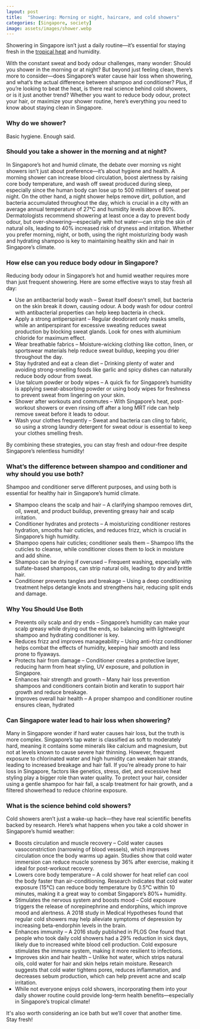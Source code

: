 ```yaml
---
layout: post
title:  "Showering: Morning or night, haircare, and cold showers"
categories: [Singapore, society]
image: assets/images/shower.webp
---
```


Showering in Singapore isn’t just a daily routine—it’s essential for staying fresh in the [tropical heat](https://fromhktosg.github.io/singapore-weather/) and humidity.

With the constant sweat and body odour challenges, many wonder: Should you shower in the morning or at night? But beyond just feeling clean, there’s more to consider—does Singapore’s water cause hair loss when showering, and what’s the actual difference between shampoo and conditioner? Plus, if you’re looking to beat the heat, is there real science behind cold showers, or is it just another trend? Whether you want to reduce body odour, protect your hair, or maximize your shower routine, here’s everything you need to know about staying clean in Singapore.

### Why do we shower?

Basic hygiene. Enough said.

### Should you take a shower in the morning and at night?

In Singapore’s hot and humid climate, the debate over morning vs night showers isn’t just about preference—it’s about hygiene and health. A morning shower can increase blood circulation, boost alertness by raising core body temperature, and wash off sweat produced during sleep, especially since the human body can lose up to 500 milliliters of sweat per night. On the other hand, a night shower helps remove dirt, pollution, and bacteria accumulated throughout the day, which is crucial in a city with an average annual temperature of 27°C and humidity levels above 80%. Dermatologists recommend showering at least once a day to prevent body odour, but over-showering—especially with hot water—can strip the skin of natural oils, leading to 40% increased risk of dryness and irritation. Whether you prefer morning, night, or both, using the right moisturizing body wash and hydrating shampoo is key to maintaining healthy skin and hair in Singapore’s climate.

### How else can you reduce body odour in Singapore?

Reducing body odour in Singapore’s hot and humid weather requires more than just frequent showering. Here are some effective ways to stay fresh all day:

+ Use an antibacterial body wash – Sweat itself doesn’t smell, but bacteria on the skin break it down, causing odour. A body wash for odour control with antibacterial properties can help keep bacteria in check.
+ Apply a strong antiperspirant – Regular deodorant only masks smells, while an antiperspirant for excessive sweating reduces sweat production by blocking sweat glands. Look for ones with aluminium chloride for maximum effect.
+ Wear breathable fabrics – Moisture-wicking clothing like cotton, linen, or sportswear materials help reduce sweat buildup, keeping you drier throughout the day.
+ Stay hydrated and eat a clean diet – Drinking plenty of water and avoiding strong-smelling foods like garlic and spicy dishes can naturally reduce body odour from sweat.
+ Use talcum powder or body wipes – A quick fix for Singapore’s humidity is applying sweat-absorbing powder or using body wipes for freshness to prevent sweat from lingering on your skin.
+ Shower after workouts and commutes – With Singapore’s heat, post-workout showers or even rinsing off after a long MRT ride can help remove sweat before it leads to odour.
+ Wash your clothes frequently – Sweat and bacteria can cling to fabric, so using a strong laundry detergent for sweat odour is essential to keep your clothes smelling fresh.

By combining these strategies, you can stay fresh and odour-free despite Singapore’s relentless humidity!

### What’s the difference between shampoo and conditioner and why should you use both?

Shampoo and conditioner serve different purposes, and using both is essential for healthy hair in Singapore’s humid climate. 

+ Shampoo cleans the scalp and hair – A clarifying shampoo removes dirt, oil, sweat, and product buildup, preventing greasy hair and scalp irritation.
+ Conditioner hydrates and protects – A moisturizing conditioner restores hydration, smooths hair cuticles, and reduces frizz, which is crucial in Singapore’s high humidity.
+ Shampoo opens hair cuticles; conditioner seals them – Shampoo lifts the cuticles to cleanse, while conditioner closes them to lock in moisture and add shine.
+ Shampoo can be drying if overused – Frequent washing, especially with sulfate-based shampoos, can strip natural oils, leading to dry and brittle hair.
+ Conditioner prevents tangles and breakage – Using a deep conditioning treatment helps detangle knots and strengthens hair, reducing split ends and damage.

### Why You Should Use Both

+ Prevents oily scalp and dry ends – Singapore’s humidity can make your scalp greasy while drying out the ends, so balancing with lightweight shampoo and hydrating conditioner is key.
+ Reduces frizz and improves manageability – Using anti-frizz conditioner helps combat the effects of humidity, keeping hair smooth and less prone to flyaways.
+ Protects hair from damage – Conditioner creates a protective layer, reducing harm from heat styling, UV exposure, and pollution in Singapore.
+ Enhances hair strength and growth – Many hair loss prevention shampoos and conditioners contain biotin and keratin to support hair growth and reduce breakage.
+ Improves overall hair health – A proper shampoo and conditioner routine ensures clean, hydrated

### Can Singapore water lead to hair loss when showering?

Many in Singapore wonder if hard water causes hair loss, but the truth is more complex. Singapore’s tap water is classified as soft to moderately hard, meaning it contains some minerals like calcium and magnesium, but not at levels known to cause severe hair thinning. However, frequent exposure to chlorinated water and high humidity can weaken hair strands, leading to increased breakage and hair fall. If you’re already prone to hair loss in Singapore, factors like genetics, stress, diet, and excessive heat styling play a bigger role than water quality. To protect your hair, consider using a gentle shampoo for hair fall, a scalp treatment for hair growth, and a filtered showerhead to reduce chlorine exposure.

### What is the science behind cold showers?

Cold showers aren’t just a wake-up hack—they have real scientific benefits backed by research. Here’s what happens when you take a cold shower in Singapore’s humid weather:

+ Boosts circulation and muscle recovery – Cold water causes vasoconstriction (narrowing of blood vessels), which improves circulation once the body warms up again. Studies show that cold water immersion can reduce muscle soreness by 36% after exercise, making it ideal for post-workout recovery.
+ Lowers core body temperature – A cold shower for heat relief can cool the body faster than air-conditioning. Research indicates that cold water exposure (15°C) can reduce body temperature by 0.5°C within 10 minutes, making it a great way to combat Singapore’s 80%+ humidity.
+ Stimulates the nervous system and boosts mood – Cold exposure triggers the release of norepinephrine and endorphins, which improve mood and alertness. A 2018 study in Medical Hypotheses found that regular cold showers may help alleviate symptoms of depression by increasing beta-endorphin levels in the brain.
+ Enhances immunity – A 2016 study published in PLOS One found that people who took daily cold showers had a 29% reduction in sick days, likely due to increased white blood cell production. Cold exposure stimulates the immune system, making it more resilient to infections.
+ Improves skin and hair health – Unlike hot water, which strips natural oils, cold water for hair and skin helps retain moisture. Research suggests that cold water tightens pores, reduces inflammation, and decreases sebum production, which can help prevent acne and scalp irritation.
+ While not everyone enjoys cold showers, incorporating them into your daily shower routine could provide long-term health benefits—especially in Singapore’s tropical climate!

It's also worth considering an ice bath but we’ll cover that another time. Stay fresh!

